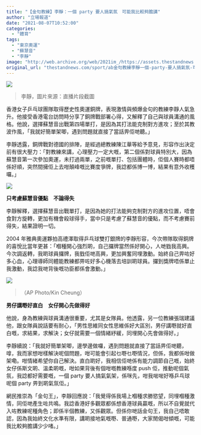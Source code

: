 ```yaml
---
title: "【金句教練】李靜：一個 party 要人搞氣氛　可能我比較夠膽講"
author: "立場報道"
date: "2021-08-07T10:52:00"
categories:
  - "體育"
tags:
  - "東京奧運"
  - "蘇慧音"
  - "李靜"
image: "http://web.archive.org/web/2021im_/https://assets.thestandnews.com/media/photos/lijing.png"
original_url: "thestandnews.com/sport/ab金句教練李靜一個-party-要人搞氣氛-可能我比較夠膽講"
---
```

![](http://web.archive.org/web/2021im_/https://assets.thestandnews.com/media/photos/lijing.png)
> 李靜，圖片來源：直播片段截圖

香港女子乒乓球團隊取得歷史性奧運銅牌，表現激情與頻爆金句的教練李靜人氣急升。他接受香港電台訪問時分享了銅牌戰部署心得，又解釋了自己與球員溝通的風格。他說，選擇蘇慧音出戰第四場單打，是因為其打法能克制對方進攻；至於其教波作風，「我就好簡單架唧，遇到問題就直接了當話畀佢哋聽。」

李靜透露，銅牌戰對德國的排陣，是經過總教練陳江華等給予意見，形容作出決定前有很大壓力：「對教練來講，心理壓力一定大嘅，第二個係對球員特別大，因為蘇慧音第一次參加奧運，未打過兩單，之前嘅單打、包括團體時，佢個人賽時都唔係好順，突然間擁佢上去咁顛峰嘅比賽度爭牌，我諗都係博一博，結果有意外收穫囉。」

![](http://web.archive.org/web/2021im_/https://assets.thestandnews.com/media/photos/li1_IwXeIgS.jpg)

**只考慮蘇慧音優點　不論得失**

李靜解釋，選擇蘇慧音出戰單打，是因為她的打法能夠克制對方的進攻位置，唔會食對方旋轉，更加有機會殺球得手，當中只是考慮了蘇慧音的優點，而不考慮賽前得失，結果證明一切。

2004 年雅典奧運夥拍高禮澤取得乒乓球雙打銀牌的李靜形容，今次帶隊取得銅牌的喜悅比當年更甚：「嗰種開心強烈啲，自己攞牌當然係好開心，人哋戥我高興。今次調返轉，我啲球員攞牌，我戥佢哋高興，更加興奮同埋激動。始終自己畀咗好多心血，心理導師同體能教練都畀咗好多心機落去培訓啲球員。攞到獎牌唔係單止我激動，我諗我哋背後嘅功臣都係會激動。」

![](http://web.archive.org/web/2021im_/https://assets.thestandnews.com/media/photos/li2.jpg)
> （AP Photo/Kin Cheung）

**男仔講嘢好直白　女仔開心先做得好**

他說，身為教練與球員溝通很重要，尤其是女隊員。他透露，另一位教練張瑞建議他，跟女隊員說話要有耐心，「男性思維同女性思維係好大區別，男仔講嘢就好直白嘅，求結果，求解決；女仔就需要一個情緒紓緩，同埋開心先會做得好。」

李靜續說：「我就好簡單架唧，邊學邊做囉，遇到問題就直接了當話畀佢哋聽，嗱，我而家想咁樣解決呢個問題，咁可能會引起乜嘢乜嘢情況，但係，我都係咁做架嘞。咁情緒希望你自己解決。直白啲好，我相信佢哋係有能力調節自己嘅，始終女仔係斯文啲、溫柔啲嘅，咁如果背後有個咁嘅教練喺度 push 佢，推動呢個氣氛，我諗都好需要嘅，一個 party 要人搞氣氣架，係咪先，咁我啱啱好喺乒乓球呢個 party 畀到啲氣氛佢。」

網民推崇為「金句王」，李靜回應說：「我覺得係我場上嗰種求勝慾望，同埋嗰種激情，同佢哋產生咗共鳴。我諗香港好多觀眾都係想香港球員贏嘅，所以不自覺就代入咗教練呢種角色；即係半個教練，又係觀眾。但係你哋話金句王，我自己唔敢認，因為我始終文化水準有限，講啲接地氣嘅嘢、普通嘢，大家閒偈咁傾嘅，可能我比較夠膽講少少啫。」